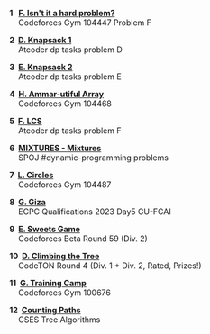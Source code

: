 
<b>1&nbsp;&nbsp; [F. Isn't it a hard problem?](https://codeforces.com/gym/104447/problem/F)</b>
</br>
<a>&nbsp;&nbsp;&nbsp;&nbsp;Codeforces Gym 104447 Problem F</a>
</br>

<b>2&nbsp;&nbsp;[D. Knapsack 1](https://atcoder.jp/contests/dp/tasks/dp_d)</b>
</br>
<a>&nbsp;&nbsp;&nbsp;&nbsp;Atcoder dp tasks problem D</a>
</br>

<b>3&nbsp;&nbsp;[E. Knapsack 2](https://atcoder.jp/contests/dp/tasks/dp_e)</b>
</br>
<a>&nbsp;&nbsp;&nbsp;&nbsp;Atcoder dp tasks problem E</a>
</br>

<b>4&nbsp;&nbsp;[H. Ammar-utiful Array](https://codeforces.com/gym/104468/problem/H)</b>
</br>
<a>&nbsp;&nbsp;&nbsp;&nbsp;Codeforces Gym 104468</a>
</br>

<b>5&nbsp;&nbsp;[F. LCS](https://atcoder.jp/contests/dp/tasks/dp_f)</b>
</br>
<a>&nbsp;&nbsp;&nbsp;&nbsp;Atcoder dp tasks problem F</a>
</br>

<b>6&nbsp;&nbsp;[MIXTURES - Mixtures](https://www.spoj.com/problems/MIXTURES/en/)</b>
</br>
<a>&nbsp;&nbsp;&nbsp;&nbsp;SPOJ #dynamic-programming problems</a>
</br>

<b>7&nbsp;&nbsp;[L. Circles](https://codeforces.com/gym/104487/problem/L)</b>
</br>
<a>&nbsp;&nbsp;&nbsp;&nbsp;Codeforces Gym 104487</a>
</br>

<b>8&nbsp;&nbsp;[G. Giza](https://docs.google.com/document/d/1lZ8fp-TeeS5Yy0LLgI98Z6YY_LfaStVW/edit?usp=sharing&ouid=109664675309883124395&rtpof=true&sd=true)</b>
</br>
<a>&nbsp;&nbsp;&nbsp;&nbsp;ECPC Qualifications 2023 Day5 CU-FCAI</a>
</br>

<b>9&nbsp;&nbsp;[E. Sweets Game](https://codeforces.com/contest/63/problem/E)</b>
</br>
<a>&nbsp;&nbsp;&nbsp;&nbsp;Codeforces Beta Round 59 (Div. 2)</a>
</br>

<b>10&nbsp;&nbsp;[D. Climbing the Tree](https://codeforces.com/contest/1810/problem/D)</b>
</br>
<a>&nbsp;&nbsp;&nbsp;&nbsp;CodeTON Round 4 (Div. 1 + Div. 2, Rated, Prizes!)</a>
</br>

<b>11&nbsp;&nbsp;[G. Training Camp](https://codeforces.com/gym/100676/attachments/download/3333/acm-arabella-collegiate-programming-contest-en.pdf)</b>
</br>
<a>&nbsp;&nbsp;&nbsp;&nbsp;Codeforces Gym 100676</a>
</br>

<b>12&nbsp;&nbsp;[Counting Paths](https://cses.fi/problemset/task/1136)</b>
</br>
<a>&nbsp;&nbsp;&nbsp;&nbsp;CSES Tree Algorithms</a>
</br>
